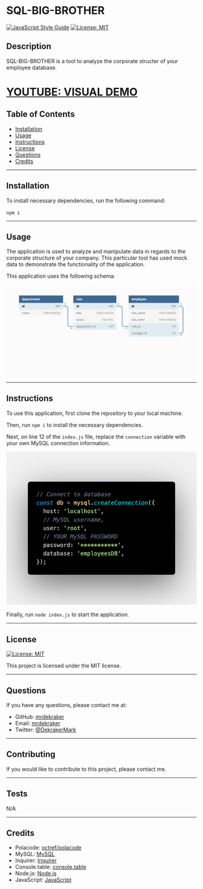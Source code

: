 # SQL-BIG-BROTHER

[![JavaScript Style Guide](https://img.shields.io/badge/code_style-standard-brightgreen.svg)](https://standardjs.com) [![License: MIT](https://img.shields.io/badge/License-MIT-yellow.svg)](https://opensource.org/licenses/MIT)

## Description

SQL-BIG-BROTHER is a tool to analyze the corporate structer of your employee database.

# [YOUTUBE: VISUAL DEMO](https://youtu.be/I2qCWEM8sZs)

## Table of Contents

- [Installation](#installation)
- [Usage](#usage)
- [Instructions](#instructions)
- [License](#license)
- [Questions](#questions)
- [Credits](#credits)

---

## Installation

To install necessary dependencies, run the following command:

`npm i`

---

## Usage

The application is used to analyze and manipulate data in regards to the corporate structure of your company. This particular tool has used mock data to demonstrate the functionality of the application.

This application uses the following schema:

![Schema](./assets/img/hwDemo.png)

---

## Instructions

To use this application, first clone the repository to your local machine.

Then, run `npm i` to install the necessary dependencies.

Next, on line 12 of the `index.js` file, replace the `connection` variable with your own MySQL connection information.

![pic](./assets/img/pw.png)

Finally, run `node index.js` to start the application.

---

## License

[![License: MIT](https://img.shields.io/badge/License-MIT-yellow.svg)](https://opensource.org/licenses/MIT)

This project is licensed under the MIT license.

---

## Questions

If you have any questions, please contact me at:

- GitHub: [mrdekraker](https://github.com/mrdekraker)
- Email: [mrdekraker](mailto:mrdekraker@gmail.com)
- Twitter: [@DekrakerMark](https://twitter.com/DekrakerMark)

---

## Contributing

If you would like to contribute to this project, please contact me.

---

## Tests

N/A

---

## Credits

- Polacode: [octref/polacode](https://github.com/octref/polacode)
- MySQL: [MySQL](https://www.mysql.com/)
- Inquirer: [Inquirer](https://www.npmjs.com/package/inquirer)
- Console.table: [console.table](https://www.npmjs.com/package/console.table)
- Node.js: [Node.js](https://nodejs.org/en/)
- JavaScript: [JavaScript](https://www.javascript.com/)
